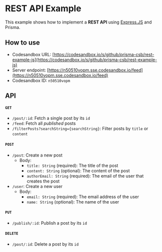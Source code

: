 # REST API Example

This example shows how to implement a **REST API** using [Express.JS](https://expressjs.com/de/) and Prisma.

## How to use

- Codesandbox URL: [https://codesandbox.io/s/github/prisma-csb/rest-example-js](https://codesandbox.io/s/github/prisma-csb/rest-example-js)
- Server endpoint: [https://n50510vopm.sse.codesandbox.io/feed](https://n50510vopm.sse.codesandbox.io/feed)
- Codesandbox ID: `n50510vopm`

## API

#### `GET`

- `/post/:id`: Fetch a single post by its `id`
- `/feed`: Fetch all _published_ posts
- `/filterPosts?searchString={searchString}`: Filter posts by `title` or `content`

#### `POST`

- `/post`: Create a new post
  - Body:
    - `title: String` (required): The title of the post
    - `content: String` (optional): The content of the post
    - `authorEmail: String` (required): The email of the user that creates the post
- `/user`: Create a new user
  - Body:
    - `email: String` (required): The email address of the user
    - `name: String` (optional): The name of the user

#### `PUT`

- `/publish/:id`: Publish a post by its `id`

#### `DELETE`
  
- `/post/:id`: Delete a post by its `id`
